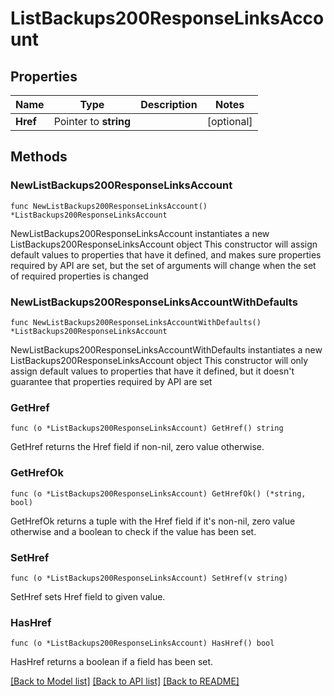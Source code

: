 # ListBackups200ResponseLinksAccount

## Properties

Name | Type | Description | Notes
------------ | ------------- | ------------- | -------------
**Href** | Pointer to **string** |  | [optional] 

## Methods

### NewListBackups200ResponseLinksAccount

`func NewListBackups200ResponseLinksAccount() *ListBackups200ResponseLinksAccount`

NewListBackups200ResponseLinksAccount instantiates a new ListBackups200ResponseLinksAccount object
This constructor will assign default values to properties that have it defined,
and makes sure properties required by API are set, but the set of arguments
will change when the set of required properties is changed

### NewListBackups200ResponseLinksAccountWithDefaults

`func NewListBackups200ResponseLinksAccountWithDefaults() *ListBackups200ResponseLinksAccount`

NewListBackups200ResponseLinksAccountWithDefaults instantiates a new ListBackups200ResponseLinksAccount object
This constructor will only assign default values to properties that have it defined,
but it doesn't guarantee that properties required by API are set

### GetHref

`func (o *ListBackups200ResponseLinksAccount) GetHref() string`

GetHref returns the Href field if non-nil, zero value otherwise.

### GetHrefOk

`func (o *ListBackups200ResponseLinksAccount) GetHrefOk() (*string, bool)`

GetHrefOk returns a tuple with the Href field if it's non-nil, zero value otherwise
and a boolean to check if the value has been set.

### SetHref

`func (o *ListBackups200ResponseLinksAccount) SetHref(v string)`

SetHref sets Href field to given value.

### HasHref

`func (o *ListBackups200ResponseLinksAccount) HasHref() bool`

HasHref returns a boolean if a field has been set.


[[Back to Model list]](../README.md#documentation-for-models) [[Back to API list]](../README.md#documentation-for-api-endpoints) [[Back to README]](../README.md)



